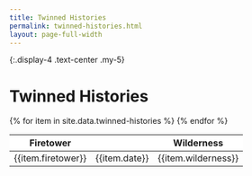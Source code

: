 ```yaml
---
title: Twinned Histories
permalink: twinned-histories.html
layout: page-full-width
---
```


{:.display-4 .text-center .my-5}
# Twinned Histories

<div class="px-md-5">
<table class="table table-hover table-borderless ">
  <thead>
    <tr class="text-center h2 sticky-top" style="background-color:white;z-index:101;">
      <th scope="col">Firetower</th>
      <th scope="col"></th>
      <th scope="col">Wilderness</th>
    </tr>
  </thead>
  <tbody>
{% for item in site.data.twinned-histories %}
    <tr >
        <td class="h4 py-5 pe-3">{{item.firetower}}</td>
        <td class="align-middle px-5 h2 text-center">{{item.date}}</td>
        <td class="h4 py-5 text-end ps-3">{{item.wilderness}}</td>
    </tr>
{% endfor %}
</tbody>
</table>
</div>
